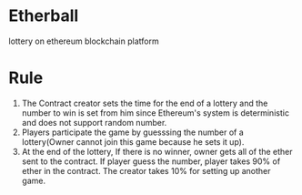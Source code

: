 # Etherball
lottery on ethereum blockchain platform


# Rule

1. The Contract creator sets the time for the end of a lottery and the number to win is set from him since Ethereum's system is deterministic and does not support random number.
2. Players participate the game by guesssing the number of a lottery(Owner cannot join this game because he sets it up).
3. At the end of the lottery, If there is no winner, owner gets all of the ether sent to the contract. If player guess the number, player takes 90% of ether in the contract. The creator takes 10% for setting up another game.
